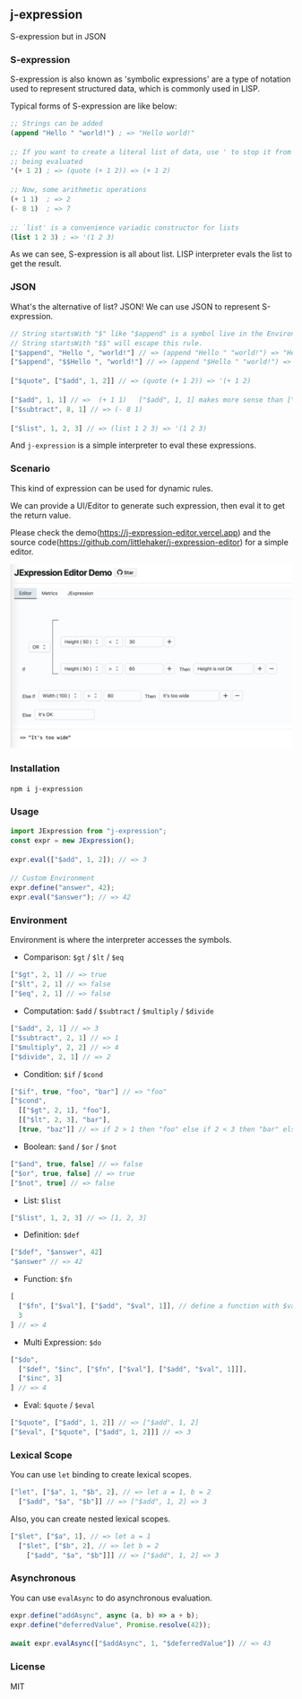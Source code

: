 ## j-expression

S-expression but in JSON

### S-expression

S-expression is also known as 'symbolic expressions' are a type of notation used to represent structured data, which is commonly used in LISP.

Typical forms of S-expression are like below:

```scheme
;; Strings can be added
(append "Hello " "world!") ; => "Hello world!"

;; If you want to create a literal list of data, use ' to stop it from
;; being evaluated
'(+ 1 2) ; => (quote (+ 1 2)) => (+ 1 2)

;; Now, some arithmetic operations
(+ 1 1)  ; => 2
(- 8 1)  ; => 7

;; `list' is a convenience variadic constructor for lists
(list 1 2 3) ; => '(1 2 3)
```

As we can see, S-expression is all about list. LISP interpreter evals the list to get the result.

### JSON

What's the alternative of list? JSON! We can use JSON to represent S-expression.

```javascript
// String startsWith "$" like "$append" is a symbol live in the Environment, otherwise "Hello " is a string.
// String startsWith "$$" will escape this rule.
["$append", "Hello ", "world!"] // => (append "Hello " "world!") => "Hello world!"
["$append", "$$Hello ", "world!"] // => (append "$Hello " "world!") => "$Hello world!"

["$quote", ["$add", 1, 2]] // => (quote (+ 1 2)) => '(+ 1 2)

["$add", 1, 1] // =>  (+ 1 1)   ["$add", 1, 1] makes more sense than ["$+", 1, 1]
["$subtract", 8, 1] // => (- 8 1)

["$list", 1, 2, 3] // => (list 1 2 3) => '(1 2 3)
```

And `j-expression` is a simple interpreter to eval these expressions.

### Scenario
This kind of expression can be used for dynamic rules.

We can provide a UI/Editor to generate such expression, then eval it to get the return value.

Please check the demo(https://j-expression-editor.vercel.app) and the source code(https://github.com/littlehaker/j-expression-editor) for a simple editor.

![screenshot](https://raw.githubusercontent.com/littlehaker/j-expression-editor/main/docs/screenshot.png)

### Installation

`npm i j-expression`

### Usage

```javascript
import JExpression from "j-expression";
const expr = new JExpression();

expr.eval(["$add", 1, 2]); // => 3

// Custom Environment
expr.define("answer", 42);
expr.eval("$answer"); // => 42
```

### Environment
Environment is where the interpreter accesses the symbols.
- Comparison: `$gt` / `$lt` / `$eq`
```javascript
["$gt", 2, 1] // => true
["$lt", 2, 1] // => false
["$eq", 2, 1] // => false
```
- Computation: `$add` / `$subtract` / `$multiply`  / `$divide`
```javascript
["$add", 2, 1] // => 3
["$subtract", 2, 1] // => 1
["$multiply", 2, 2] // => 4
["$divide", 2, 1] // => 2
```
- Condition: `$if` / `$cond`
```javascript
["$if", true, "foo", "bar"] // => "foo"
["$cond",
  [["$gt", 2, 1], "foo"],
  [["$lt", 2, 3], "bar"],
  [true, "baz"]] // => if 2 > 1 then "foo" else if 2 < 3 then "bar" else baz => "foo"
```
- Boolean: `$and` / `$or` / `$not`
```javascript
["$and", true, false] // => false
["$or", true, false] // => true
["$not", true] // => false
```
- List: `$list`
```javascript
["$list", 1, 2, 3] // => [1, 2, 3]
```
- Definition: `$def`
```javascript
["$def", "$answer", 42]
"$answer" // => 42
```
- Function: `$fn`
```javascript
[
  ["$fn", ["$val"], ["$add", "$val", 1]], // define a function with $val as parameter
  3
] // => 4
```
- Multi Expression: `$do`
```javascript
["$do",
  ["$def", "$inc", ["$fn", ["$val"], ["$add", "$val", 1]]],
  ["$inc", 3]
] // => 4
```

- Eval: `$quote` / `$eval`
```javascript
["$quote", ["$add", 1, 2]] // => ["$add", 1, 2]
["$eval", ["$quote", ["$add", 1, 2]]] // => 3
```

### Lexical Scope
You can use `let` binding to create lexical scopes.
```javascript
["let", ["$a", 1, "$b", 2], // => let a = 1, b = 2
  ["$add", "$a", "$b"]] // => ["$add", 1, 2] => 3
```
Also, you can create nested lexical scopes.
```javascript
["$let", ["$a", 1], // => let a = 1
  ["$let", ["$b", 2], // => let b = 2
    ["$add", "$a", "$b"]]] // => ["$add", 1, 2] => 3
```

### Asynchronous
You can use `evalAsync` to do asynchronous evaluation.

```javascript
expr.define("addAsync", async (a, b) => a + b);
expr.define("deferredValue", Promise.resolve(42));

await expr.evalAsync(["$addAsync", 1, "$deferredValue"]) // => 43
```

### License

MIT
